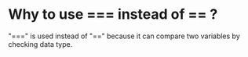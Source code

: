 # Why to use === instead of == ?

"===" is used instead of "==" because it can compare two variables by checking data type.